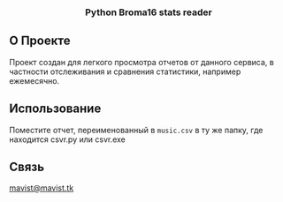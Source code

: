 <!-- Improved compatibility of back to top link: See: https://github.com/othneildrew/Best-README-Template/pull/73 -->
<h3 align="center">Python Broma16 stats reader</h3>

<!-- ABOUT THE PROJECT -->
## О Проекте

Проект создан для легкого просмотра отчетов от данного сервиса, в частности отслеживания и сравнения статистики, например ежемесячно.

<!-- GETTING STARTED -->
## Использование

Поместите отчет, переименованный в `music.csv` в ту же папку, где находится csvr.py или csvr.exe

<!-- CONTACT -->
## Связь

mavist@mavist.tk
